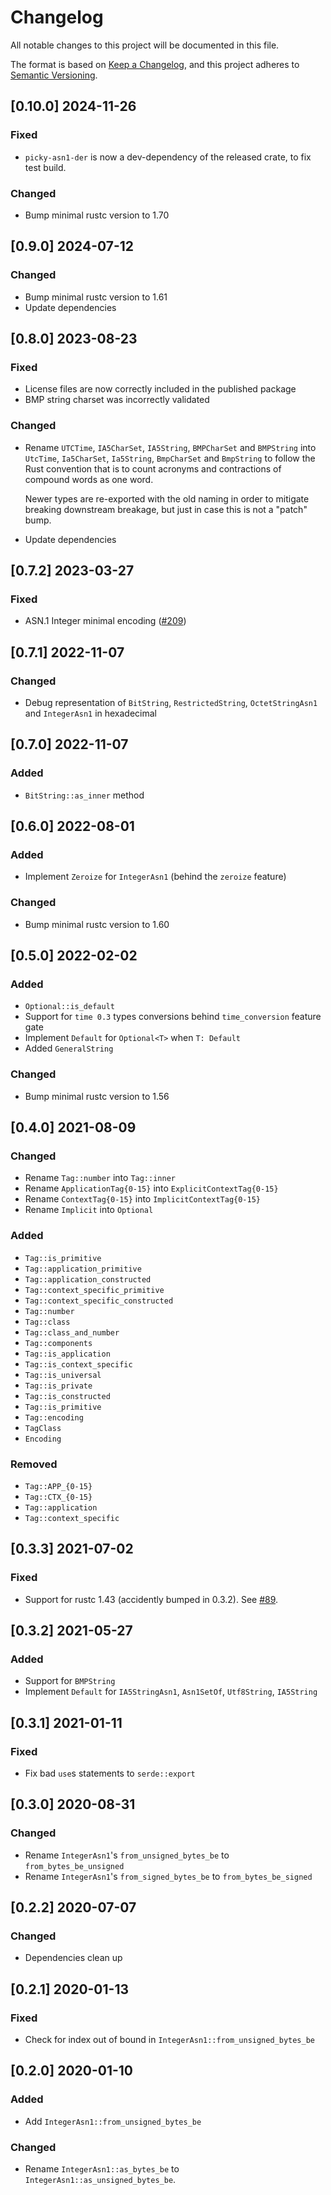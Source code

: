 # Changelog

All notable changes to this project will be documented in this file.

The format is based on [Keep a Changelog](https://keepachangelog.com/en/1.0.0/),
and this project adheres to [Semantic Versioning](https://semver.org/spec/v2.0.0.html).

## [0.10.0] 2024-11-26

### Fixed

- `picky-asn1-der` is now a dev-dependency of the released crate, to fix test build.

### Changed

- Bump minimal rustc version to 1.70

## [0.9.0] 2024-07-12

### Changed

- Bump minimal rustc version to 1.61
- Update dependencies

## [0.8.0] 2023-08-23

### Fixed

- License files are now correctly included in the published package
- BMP string charset was incorrectly validated

### Changed

- Rename `UTCTime`, `IA5CharSet`, `IA5String`, `BMPCharSet` and `BMPString` into
  `UtcTime`, `Ia5CharSet`, `Ia5String`, `BmpCharSet` and `BmpString` to follow the Rust convention
  that is to count acronyms and contractions of compound words as one word.

  Newer types are re-exported with the old naming in order to mitigate breaking downstream breakage,
  but just in case this is not a "patch" bump.

- Update dependencies

## [0.7.2] 2023-03-27

### Fixed

- ASN.1 Integer minimal encoding ([#209](https://github.com/Devolutions/picky-rs/pull/209))

## [0.7.1] 2022-11-07

### Changed

- Debug representation of `BitString`, `RestrictedString`, `OctetStringAsn1` and `IntegerAsn1` in hexadecimal

## [0.7.0] 2022-11-07

### Added

- `BitString::as_inner` method

## [0.6.0] 2022-08-01

### Added

- Implement `Zeroize` for `IntegerAsn1` (behind the `zeroize` feature)

### Changed

- Bump minimal rustc version to 1.60

## [0.5.0] 2022-02-02

### Added

- `Optional::is_default`
- Support for `time 0.3` types conversions behind `time_conversion` feature gate
- Implement `Default` for `Optional<T>` when `T: Default`
- Added `GeneralString`

### Changed

- Bump minimal rustc version to 1.56

## [0.4.0] 2021-08-09

### Changed

- Rename `Tag::number` into `Tag::inner`
- Rename `ApplicationTag{0-15}` into `ExplicitContextTag{0-15}`
- Rename `ContextTag{0-15}` into `ImplicitContextTag{0-15}`
- Rename `Implicit` into `Optional`

### Added

- `Tag::is_primitive`
- `Tag::application_primitive`
- `Tag::application_constructed`
- `Tag::context_specific_primitive`
- `Tag::context_specific_constructed`
- `Tag::number`
- `Tag::class`
- `Tag::class_and_number`
- `Tag::components`
- `Tag::is_application`
- `Tag::is_context_specific`
- `Tag::is_universal`
- `Tag::is_private`
- `Tag::is_constructed`
- `Tag::is_primitive`
- `Tag::encoding`
- `TagClass`
- `Encoding`

### Removed

- `Tag::APP_{0-15}`
- `Tag::CTX_{0-15}`
- `Tag::application`
- `Tag::context_specific`

## [0.3.3] 2021-07-02

### Fixed

- Support for rustc 1.43 (accidently bumped in 0.3.2). See [#89](https://github.com/Devolutions/picky-rs/issues/89).

## [0.3.2] 2021-05-27

### Added

- Support for `BMPString`
- Implement `Default` for `IA5StringAsn1`, `Asn1SetOf`, `Utf8String`, `IA5String`

## [0.3.1] 2021-01-11

### Fixed

- Fix bad `use`s statements to `serde::export`

## [0.3.0] 2020-08-31

### Changed

- Rename `IntegerAsn1`'s `from_unsigned_bytes_be` to `from_bytes_be_unsigned`
- Rename `IntegerAsn1`'s `from_signed_bytes_be` to `from_bytes_be_signed`

## [0.2.2] 2020-07-07

### Changed

- Dependencies clean up

## [0.2.1] 2020-01-13

### Fixed

- Check for index out of bound in `IntegerAsn1::from_unsigned_bytes_be`

## [0.2.0] 2020-01-10

### Added

- Add `IntegerAsn1::from_unsigned_bytes_be`

### Changed

- Rename `IntegerAsn1::as_bytes_be` to `IntegerAsn1::as_unsigned_bytes_be`.
